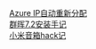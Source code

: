 [Azure IP自动重新分配](/2023/12/12/azure.html)  
[群晖7.2安装手记](/2023/12/12/synology.html)  
[小米音箱hack记](/2023/12/12/mi.html)  

